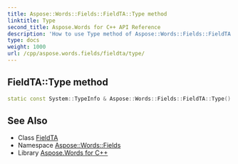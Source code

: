```yaml
---
title: Aspose::Words::Fields::FieldTA::Type method
linktitle: Type
second_title: Aspose.Words for C++ API Reference
description: 'How to use Type method of Aspose::Words::Fields::FieldTA class in C++.'
type: docs
weight: 1000
url: /cpp/aspose.words.fields/fieldta/type/
---
```

## FieldTA::Type method




```cpp
static const System::TypeInfo & Aspose::Words::Fields::FieldTA::Type()
```

## See Also

* Class [FieldTA](../)
* Namespace [Aspose::Words::Fields](../../)
* Library [Aspose.Words for C++](../../../)
